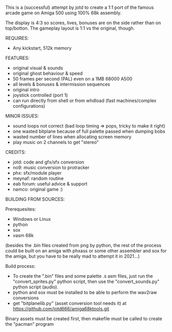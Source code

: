 This is a (successful) attempt by jotd to create a 1:1 port of the famous arcade game on Amiga 500 using 100% 68k assembly.

The display is 4:3 so scores, lives, bonuses are on the side rather than on top/botton. The gameplay layout is 1:1 vs
the original, though.

REQUIRES:

- Any kickstart, 512k memory

FEATURES:

- original visual & sounds
- original ghost behaviour & speed
- 50 frames per second (PAL) even on a 1MB 68000 A500
- all levels & bonuses & intermission sequences
- original intro
- joystick controlled (port 1)
- can run directly from shell or from whdload (fast machines/complex configurations)

MINOR ISSUES:

- sound loops not correct (bad loop timing => pops, tricky to make it right)
- one wasted bitplane because of full palette passed when dumping bobs
- wasted number of lines when allocating screen memory
- play music on 2 channels to get "stereo"

CREDITS:

- jotd: code and gfx/sfx conversion
- no9: music conversion to protracker
- phx: sfx/module player
- meynaf: random routine
- eab forum: useful advice & support
- namco: original game :)

BUILDING FROM SOURCES:

Prerequesites:

- Windows or Linux
- python
- sox
- vasm 68k

(besides the .bin files created from png by python, the rest of the process could be built on an amiga with phxass
 or some other assembler and sox for the amiga, but you have to be really mad to attempt it in 2021...)

Build process:

- To create the ".bin" files and some palette .s asm files,
  just run the "convert_sprites.py" python script, then use the "convert_sounds.py"
  python script (audio).
- python and sox must be installed to be able to perform the wav2raw conversions
- get "bitplanelib.py" (asset conversion tool needs it) at https://github.com/jotd666/amiga68ktools.git

Binary assets must be created first, then makefile must be called to create the "pacman" program


